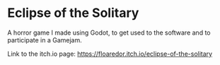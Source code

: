 # Eclipse of the Solitary

A horror game I made using Godot, to get used to the software and to participate in a Gamejam.

Link to the itch.io page: https://floaredor.itch.io/eclipse-of-the-solitary
